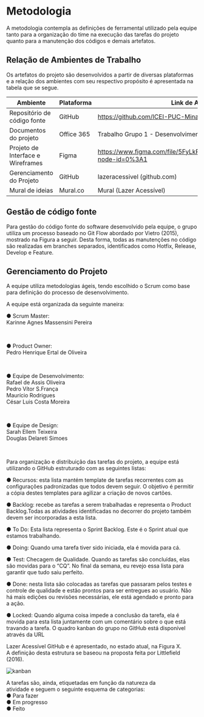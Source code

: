 
# Metodologia

A metodologia contempla as definições de ferramental utilizado pela equipe tanto para a organização do time na execução das tarefas do projeto quanto para a manutenção dos códigos e demais artefatos.

## Relação de Ambientes de Trabalho 

Os artefatos do projeto são desenvolvidos a partir de diversas plataformas e a relação dos ambientes com seu respectivo propósito é apresentada na tabela que se segue.

| Ambiente | Plataforma | Link de Acesso |
| ----------------------------| ------------- | ---------------------------------------------------------------------- |
| Repositório de código fonte | GitHub | https://github.com/ICEI-PUC-Minas-PMV-ADS/Lazer_Acessivel |
| Documentos do projeto | Office 365 | Trabalho Grupo 1 - Desenvolvimento Front-End.docx |
| Projeto de Interface e  Wireframes | Figma | https://www.figma.com/file/5FyLkRwQUMkUEYnft0CLA9/Untitled?node-id=0%3A1 |
| Gerenciamento do Projeto | GitHub | lazeracessivel (github.com) |
| Mural de ideias | Mural.co | Mural (Lazer Acessível) |

## Gestão de código fonte

Para gestão do código fonte do software desenvolvido pela equipe, o grupo utiliza um processo baseado no Git Flow abordado por Vietro (2015), mostrado na Figura a seguir. Desta forma, todas as manutenções no código são realizadas em branches separados, identificados como Hotfix, Release, Develop e Feature. 

## Gerenciamento do Projeto

A equipe utiliza metodologias ágeis, tendo escolhido o Scrum como base para definição do processo de desenvolvimento. 

A equipe está organizada da seguinte maneira:

● Scrum Master: <br />
Karinne Agnes Massensini Pereira

<br />

● Product Owner: <br />
Pedro Henrique Ertal de Oliveira

<br />

● Equipe de Desenvolvimento: <br />
Rafael de Assis Oliveira <br /> 
Pedro Vítor S.França <br /> 
Maurício Rodrigues <br /> 
César Luis Costa Moreira <br />

<br />

● Equipe de Design: <br />
Sarah Ellem Teixeira <br />
Douglas Delareti Simoes

<br />

Para organização e distribuição das tarefas do projeto, a equipe está utilizando o GitHub estruturado com as seguintes listas:  

 
● Recursos: esta lista mantém template de tarefas recorrentes com as configurações padronizadas que todos devem seguir. O objetivo é permitir a cópia destes templates para agilizar a criação de novos cartões. 

● 	Backlog: recebe as tarefas a serem trabalhadas e representa o Product Backlog.Todas as atividades identificadas no decorrer do projeto também devem ser incorporadas a esta lista. 

●    To Do: Esta lista representa o Sprint Backlog. Este é o Sprint atual que estamos 
trabalhando. 

●     Doing: Quando uma tarefa tiver sido iniciada, ela é movida para cá. 

●   Test: Checagem de Qualidade. Quando as tarefas são concluídas, elas são movidas para o “CQ”. No final da semana, eu revejo essa lista para garantir que tudo saiu perfeito. 

●    Done: nesta lista são colocadas as tarefas que passaram pelos testes e controle de qualidade e estão prontos para ser entregues ao usuário. Não há mais edições ou revisões necessárias, ele está agendado e pronto para a ação.

●     Locked: Quando alguma coisa impede a conclusão da tarefa, ela é movida para esta lista juntamente com um comentário sobre o que está travando a tarefa. 
O quadro kanban do grupo no GitHub está disponível através da URL  

Lazer Acessível GitHub e é apresentado, no estado atual, na Figura X.  
A definição desta estrutura se baseou na proposta feita por Littlefield (2016). 


![kanban](https://user-images.githubusercontent.com/53317747/164844352-4f5dfe03-5d71-403a-874a-e09a7847b80f.jpeg)

A tarefas são, ainda, etiquetadas em função da natureza da  
atividade e seguem o seguinte esquema de categorias: <br />
● Para fazer <br />
● Em progresso  <br />
● Feito 



